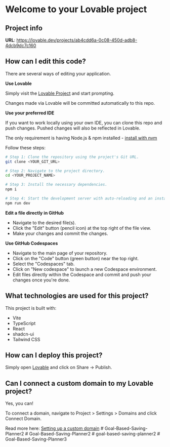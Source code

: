 # Welcome to your Lovable project

## Project info

**URL**: https://lovable.dev/projects/ab4cdd6a-0c08-450d-adb8-4dcb9dc7c160

## How can I edit this code?

There are several ways of editing your application.

**Use Lovable**

Simply visit the [Lovable Project](https://lovable.dev/projects/ab4cdd6a-0c08-450d-adb8-4dcb9dc7c160) and start prompting.

Changes made via Lovable will be committed automatically to this repo.

**Use your preferred IDE**

If you want to work locally using your own IDE, you can clone this repo and push changes. Pushed changes will also be reflected in Lovable.

The only requirement is having Node.js & npm installed - [install with nvm](https://github.com/nvm-sh/nvm#installing-and-updating)

Follow these steps:

```sh
# Step 1: Clone the repository using the project's Git URL.
git clone <YOUR_GIT_URL>

# Step 2: Navigate to the project directory.
cd <YOUR_PROJECT_NAME>

# Step 3: Install the necessary dependencies.
npm i

# Step 4: Start the development server with auto-reloading and an instant preview.
npm run dev
```

**Edit a file directly in GitHub**

- Navigate to the desired file(s).
- Click the "Edit" button (pencil icon) at the top right of the file view.
- Make your changes and commit the changes.

**Use GitHub Codespaces**

- Navigate to the main page of your repository.
- Click on the "Code" button (green button) near the top right.
- Select the "Codespaces" tab.
- Click on "New codespace" to launch a new Codespace environment.
- Edit files directly within the Codespace and commit and push your changes once you're done.

## What technologies are used for this project?

This project is built with:

- Vite
- TypeScript
- React
- shadcn-ui
- Tailwind CSS

## How can I deploy this project?

Simply open [Lovable](https://lovable.dev/projects/ab4cdd6a-0c08-450d-adb8-4dcb9dc7c160) and click on Share -> Publish.

## Can I connect a custom domain to my Lovable project?

Yes, you can!

To connect a domain, navigate to Project > Settings > Domains and click Connect Domain.

Read more here: [Setting up a custom domain](https://docs.lovable.dev/tips-tricks/custom-domain#step-by-step-guide)
#   G o a l - B a s e d - S a v i n g - P l a n n e r 2  
 #   G o a l - B a s e d - S a v i n g - P l a n n e r 2  
 #   g o a l - b a s e d - s a v i n g - p l a n n e r 2  
 #   G o a l - B a s e d - S a v i n g - P l a n n e r 3  
 
